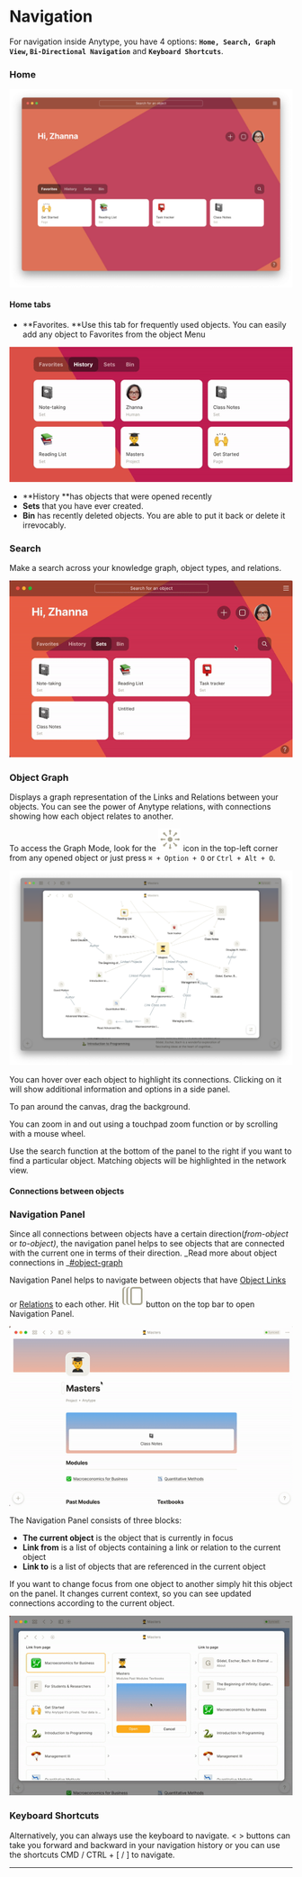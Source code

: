 # Navigation

For navigation inside Anytype, you have 4 options: **`Home, Search, Graph View`, `Bi-Directional Navigation`** and **`Keyboard Shortcuts`**.

### Home

![](<../.gitbook/assets/Screenshot 2021-11-11 at 16.04.00.png>)

#### Home tabs

* **Favorites. **Use this tab for frequently used objects. You can easily add any object to Favorites from the object Menu

![Adding object to Favorites](../.gitbook/assets/ezgif-2-b73c8e1a497a.gif)

* **History **has objects that were opened recently&#x20;
* **Sets** that you have ever created.
* **Bin** has recently deleted objects. You are able to put it back or delete it irrevocably.

### Search

Make a search across your knowledge graph, object types, and relations.

![](../.gitbook/assets/ezgif-3-124675fdcc1c.gif)

### Object Graph

Displays a graph representation of the Links and Relations between your objects. You can see the power of Anytype relations, with connections showing how each object relates to another.

To access the Graph Mode, look for the ![](<../.gitbook/assets/graph (1).svg>) icon in the top-left corner from any opened object or just press `⌘ + Option + O` or  `Ctrl + Alt + O`.

![](<../.gitbook/assets/Screenshot 2021-11-11 at 17.40.40.png>)

You can hover over each object to highlight its connections. Clicking on it will show additional information and options in a side panel.

To pan around the canvas, drag the background.

You can zoom in and out using a touchpad zoom function or by scrolling with a mouse wheel.

Use the search function at the bottom of the panel to the right if you want to find a particular object. Matching objects will be highlighted in the network view.

#### Connections between objects

### Navigation Panel

Since all connections between objects have a certain direction(_from-object_ or _to-object)_, the navigation panel helps to see objects that are connected with the current one in terms of their direction. _Read more about object connections in _[#object-graph](navigation.md#object-graph "mention")

Navigation Panel helps to navigate between objects that have [Object Links](../fundamentals/object/blocks-and-canvas/relations-mentions-and-object-links.md#as-object-link) or [Relations](../fundamentals/relation.md) to each other. Hit ![](../.gitbook/assets/nav.svg) button on the top bar to open Navigation Panel.

![](../.gitbook/assets/ezgif-2-61fd939d2515.gif)

The Navigation Panel consists of three blocks:

* **The current object** is the object that is currently in focus
* **Link from** is a list of objects containing a link or relation to the current object
* **Link to** is a list of objects that are referenced in the current object

If you want to change focus from one object to another simply hit this object on the panel. It changes current context, so you can see updated connections according to the current object.

![](../.gitbook/assets/ezgif-2-05163aba6d9a.gif)

### Keyboard Shortcuts

Alternatively, you can always use the keyboard to navigate. < > buttons can take you forward and backward in your navigation history or you can use the shortcuts CMD / CTRL  + \[ / ] to navigate.



****
